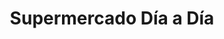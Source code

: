 ---
title: "Supermercado Día a Día"
url: /caracas/supermercado-dia-a-dia-av-jose-antonio-paez/
shop: Supermarkt
---